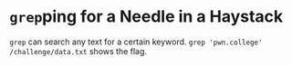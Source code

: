 # `grep`ping for a Needle in a Haystack

`grep` can search any text for a certain keyword. `grep 'pwn.college' /challenge/data.txt` shows the flag.
